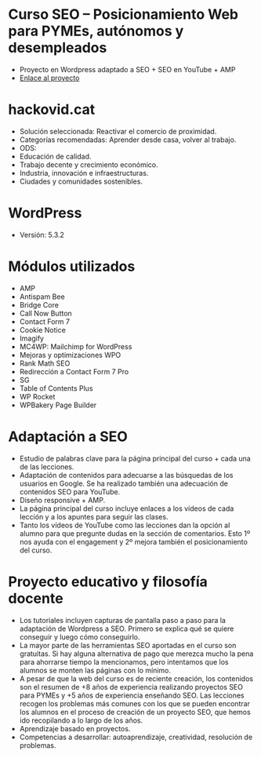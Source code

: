 # Curso SEO – Posicionamiento Web para PYMEs, autónomos y desempleados
- Proyecto en Wordpress adaptado a SEO + SEO en YouTube + AMP
- [Enlace al proyecto](https://www.seosve.com/cursos/seo-posicionamiento-web/)

# hackovid.cat
- Solución seleccionada: Reactivar el comercio de proximidad.
- Categorías recomendadas: Aprender desde casa, volver al trabajo.
- ODS:
- Educación de calidad.
- Trabajo decente y crecimiento económico.
- Industria, innovación e infraestructuras.
- Ciudades y comunidades sostenibles.

# WordPress
- Versión: 5.3.2

# Módulos utilizados
- AMP
- Antispam Bee
- Bridge Core
- Call Now Button
- Contact Form 7
- Cookie Notice
- Imagify
- MC4WP: Mailchimp for WordPress
- Mejoras y optimizaciones WPO
- Rank Math SEO
- Redirección a Contact Form 7 Pro
- SG 
- Table of Contents Plus
- WP Rocket
- WPBakery Page Builder

# Adaptación a SEO
- Estudio de palabras clave para la página principal del curso + cada una de las lecciones.
- Adaptación de contenidos para adecuarse a las búsquedas de los usuarios en Google. Se ha realizado también una adecuación  de contenidos SEO para YouTube.
- Diseño responsive + AMP.
- La página principal del curso incluye enlaces a los vídeos de cada lección y a los apuntes para seguir las clases.
- Tanto los vídeos de YouTube como las lecciones dan la opción al alumno para que pregunte dudas en la sección de comentarios. Esto 1º nos ayuda con el engagement y 2º mejora también el posicionamiento del curso.

# Proyecto educativo y filosofía docente
- Los tutoriales incluyen capturas de pantalla paso a paso para la adaptación de Wordpress a SEO. Primero se explica qué se quiere conseguir y luego cómo conseguirlo.
- La mayor parte de las herramientas SEO aportadas en el curso son gratuitas. Si hay alguna alternativa de pago que merezca mucho la pena para ahorrarse tiempo la mencionamos, pero intentamos que los alumnos se monten las páginas con lo mínimo.
- A pesar de que la web del curso es de reciente creación, los contenidos son el resumen de +8 años de experiencia realizando proyectos SEO para PYMEs y +5 años de experiencia enseñando SEO. Las lecciones recogen los problemas más comunes con los que se pueden encontrar los alumnos en el proceso de creación de un proyecto SEO, que hemos ido recopilando a lo largo de los años.
- Aprendizaje basado en proyectos. 
- Competencias a desarrollar: autoaprendizaje, creatividad, resolución de problemas.
